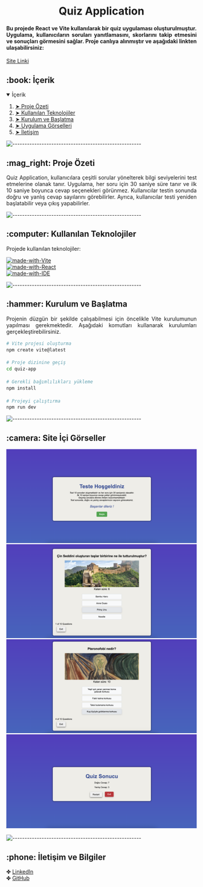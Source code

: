 <h1 align="center">Quiz Application</h1>
<h4 align="justify"> 
Bu projede React ve Vite kullanılarak bir quiz uygulaması oluşturulmuştur. Uygulama, kullanıcıların soruları yanıtlamasını, skorlarını takip etmesini ve sonuçları görmesini sağlar. Proje canlıya alınmıştır ve aşağıdaki linkten ulaşabilirsiniz:
</h4>
<p>
<a href="https://quick-quizzy.netlify.app/">Site Linki</a> <br>
</p>

<h2 id="table-of-contents"> :book: İçerik</h2>

<details open="open">
  <summary>İçerik</summary>
  <ol>
    <li><a href="#proje-ozeti"> ➤ Proje Özeti</a></li>
    <li><a href="#teknolojiler"> ➤ Kullanılan Teknolojiler</a></li>
    <li><a href="#kurulum"> ➤ Kurulum ve Başlatma</a></li>
    <li><a href="#sistem-gorselleri"> ➤ Uygulama Görselleri</a></li>
    <li><a href="#iletisim"> ➤ İletişim</a></li>
  </ol>
</details>

![-----------------------------------------------------](https://raw.githubusercontent.com/andreasbm/readme/master/assets/lines/rainbow.png)

<!-- PROJECT OVERVIEW -->
<h2 id="proje-ozeti"> :mag_right: Proje Özeti</h2>

<p align="justify"> 
Quiz Application, kullanıcılara çeşitli sorular yönelterek bilgi seviyelerini test etmelerine olanak tanır. Uygulama, her soru için 30 saniye süre tanır ve ilk 10 saniye boyunca cevap seçenekleri görünmez. Kullanıcılar testin sonunda doğru ve yanlış cevap sayılarını görebilirler. Ayrıca, kullanıcılar testi yeniden başlatabilir veya çıkış yapabilirler.
</p>

![-----------------------------------------------------](https://raw.githubusercontent.com/andreasbm/readme/master/assets/lines/rainbow.png)

<!-- USED TECHNOLOGIES -->
<h2 id="teknolojiler"> :computer: Kullanılan Teknolojiler</h2>

<p align="justify"> 
Projede kullanılan teknolojiler:

[![made-with-Vite](https://img.shields.io/badge/Made%20with-Vite-red.svg)](https://vitejs.dev/) <br>
[![made-with-React](https://img.shields.io/badge/Made%20with-React-blueviolet.svg)](https://reactjs.org/) <br>
[![made-with-IDE](https://img.shields.io/badge/IDE-VS%20Code%20%2F%20WebStorm%20%2F%20Herhangi%20bir%20IDE-blue.svg)](https://code.visualstudio.com/)
</p>

![-----------------------------------------------------](https://raw.githubusercontent.com/andreasbm/readme/master/assets/lines/rainbow.png)

<!-- SETUP AND LAUNCH -->
<h2 id="kurulum"> :hammer: Kurulum ve Başlatma</h2>

<p align="justify"> 
Projenin düzgün bir şekilde çalışabilmesi için öncelikle Vite kurulumunun yapılması gerekmektedir. Aşağıdaki komutları kullanarak kurulumları gerçekleştirebilirsiniz.

```bash
# Vite projesi oluşturma
npm create vite@latest 

# Proje dizinine geçiş
cd quiz-app

# Gerekli bağımlılıkları yükleme
npm install

# Projeyi çalıştırma
npm run dev

```

![-----------------------------------------------------](https://raw.githubusercontent.com/andreasbm/readme/master/assets/lines/rainbow.png)

<!-- PROGRAM SCREENSHOTS -->
<h2 id="sistem-gorselleri"> :camera: Site İçi Görseller</h2>

<p align="justify"> 


  <img src="quiz-app/src/assets/images/Ekran1.png" alt="Sistem Ana Görseli">
  <img src="quiz-app/src/assets/images/Ekran2.png" alt="Sistem Ana Görseli">
  <img src="quiz-app/src/assets/images/Ekran3.png" alt="Sistem Ana Görseli">
  <img src="quiz-app/src/assets/images/Ekran4.png" alt="Sistem Ana Görseli">
 
</p>


![-----------------------------------------------------](https://raw.githubusercontent.com/andreasbm/readme/master/assets/lines/rainbow.png)
<!-- CONTACT -->
<h2 id="iletisim"> :phone: İletişim ve Bilgiler</h2>

<p>
✤ <a href="https://linkedin.com/in/esra-sen">LinkedIn</a> <br>
✤ <a href="https://github.com/esrasen">GitHub</a> <br>
</p>